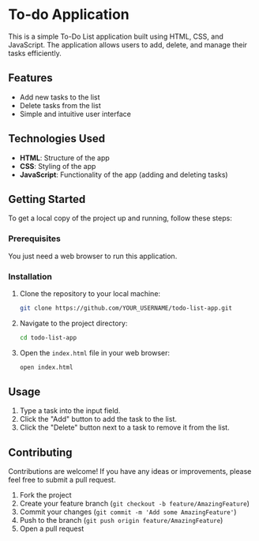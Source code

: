 # To-do Application

This is a simple To-Do List application built using HTML, CSS, and JavaScript. The application allows users to add, delete, and manage their tasks efficiently.

## Features

- Add new tasks to the list
- Delete tasks from the list
- Simple and intuitive user interface

## Technologies Used

- **HTML**: Structure of the app
- **CSS**: Styling of the app
- **JavaScript**: Functionality of the app (adding and deleting tasks)

## Getting Started

To get a local copy of the project up and running, follow these steps:

### Prerequisites

You just need a web browser to run this application.

### Installation

1. Clone the repository to your local machine:

    ```bash
    git clone https://github.com/YOUR_USERNAME/todo-list-app.git
    ```

2. Navigate to the project directory:

    ```bash
    cd todo-list-app
    ```

3. Open the `index.html` file in your web browser:

    ```bash
    open index.html
    ```

## Usage

1. Type a task into the input field.
2. Click the "Add" button to add the task to the list.
3. Click the "Delete" button next to a task to remove it from the list.

## Contributing

Contributions are welcome! If you have any ideas or improvements, please feel free to submit a pull request.

1. Fork the project
2. Create your feature branch (`git checkout -b feature/AmazingFeature`)
3. Commit your changes (`git commit -m 'Add some AmazingFeature'`)
4. Push to the branch (`git push origin feature/AmazingFeature`)
5. Open a pull request
